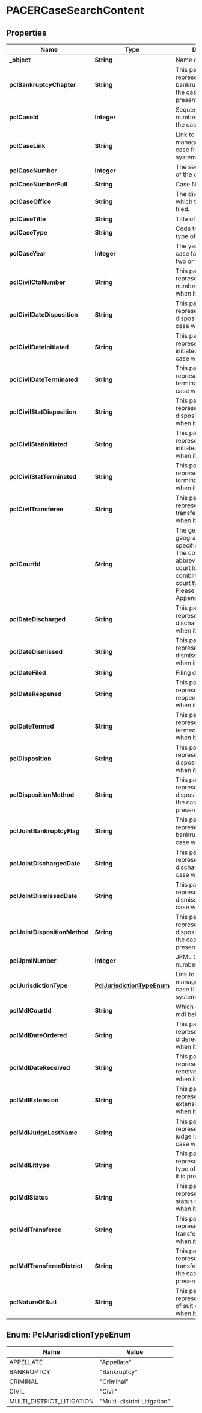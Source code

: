 

# PACERCaseSearchContent


## Properties

| Name | Type | Description | Notes |
|------------ | ------------- | ------------- | -------------|
|**_object** | **String** | Name of the object |  |
|**pclBankruptcyChapter** | **String** | This parameter represents the bankruptcy chapter of the case when it is present |  |
|**pclCaseId** | **Integer** | Sequentially generated number that identifies the case. |  |
|**pclCaseLink** | **String** | Link to case in the case management/electronic case files (CM/ECF) system at the court. |  |
|**pclCaseNumber** | **Integer** | The sequence number of the case. |  |
|**pclCaseNumberFull** | **String** | Case Number. |  |
|**pclCaseOffice** | **String** | The divisional office in which the case was filed. |  |
|**pclCaseTitle** | **String** | Title of the case. |  |
|**pclCaseType** | **String** | Code that identifies the type of case. |  |
|**pclCaseYear** | **Integer** | The year in which the case falls. Could be two or four digit. |  |
|**pclCivilCtoNumber** | **String** | This parameter represents the civil cto number of the case when it is present |  |
|**pclCivilDateDisposition** | **String** | This parameter represents the civil disposition date of the case when it is present |  |
|**pclCivilDateInitiated** | **String** | This parameter represents the civil initiated date of the case when it is present |  |
|**pclCivilDateTerminated** | **String** | This parameter represents the civil terminated date of the case when it is present |  |
|**pclCivilStatDisposition** | **String** | This parameter represents the civil stat disposition of the case when it is present |  |
|**pclCivilStatInitiated** | **String** | This parameter represents the civil stat initiated of the case when it is present |  |
|**pclCivilStatTerminated** | **String** | This parameter represents the civil stat terminated of the case when it is present |  |
|**pclCivilTransferee** | **String** | This parameter represents the civil transferee of the case when it is present |  |
|**pclCourtId** | **String** | The general geographical region or specific court district. The court ID is the abbreviation of the court location combined with the court type (dc or bk). Please refer the Appendix B |  |
|**pclDateDischarged** | **String** | This parameter represents the date discharged of the case when it is present |  |
|**pclDateDismissed** | **String** | This parameter represents the date dismissed of the case when it is present |  |
|**pclDateFiled** | **String** | Filing date of the case. |  |
|**pclDateReopened** | **String** | This parameter represents the date reopened of the case when it is present |  |
|**pclDateTermed** | **String** | This parameter represents the date termed of the case when it is present |  |
|**pclDisposition** | **String** | This parameter represents the disposition of the case when it is present |  |
|**pclDispositionMethod** | **String** | This parameter represents the disposition method of the case when it is present |  |
|**pclJointBankruptcyFlag** | **String** | This parameter represents the joint bankruptcy flag of the case when it is present |  |
|**pclJointDischargedDate** | **String** | This parameter represents the joint discharged date of the case when it is present |  |
|**pclJointDismissedDate** | **String** | This parameter represents the joint dismissed date of the case when it is present |  |
|**pclJointDispositionMethod** | **String** | This parameter represents the joint disposition method of the case when it is present |  |
|**pclJpmlNumber** | **Integer** | JPML Case Seed number. |  |
|**pclJurisdictionType** | [**PclJurisdictionTypeEnum**](#PclJurisdictionTypeEnum) | Link to case in the case management/electronic case files (CM/ECF) system at the court. |  |
|**pclMdlCourtId** | **String** | Which court does this mdl belongs too. |  |
|**pclMdlDateOrdered** | **String** | This parameter represents the mdl date ordered of the case when it is present |  |
|**pclMdlDateReceived** | **String** | This parameter represents the mdl date received of the case when it is present |  |
|**pclMdlExtension** | **String** | This parameter represents the mdl extension of the case when it is present |  |
|**pclMdlJudgeLastName** | **String** | This parameter represents the mdl judge lastname of the case when it is present |  |
|**pclMdlLittype** | **String** | This parameter represents the mdl lit type of the case when it is present |  |
|**pclMdlStatus** | **String** | This parameter represents the mdl status of the case when it is present |  |
|**pclMdlTransferee** | **String** | This parameter represents the mdl transferee of the case when it is present |  |
|**pclMdlTransfereeDistrict** | **String** | This parameter represents the mdl transferee district of the case when it is present |  |
|**pclNatureOfSuit** | **String** | This parameter represents the nature of suit of the case when it is present |  |



## Enum: PclJurisdictionTypeEnum

| Name | Value |
|---- | -----|
| APPELLATE | &quot;Appellate&quot; |
| BANKRUPTCY | &quot;Bankruptcy&quot; |
| CRIMINAL | &quot;Criminal&quot; |
| CIVIL | &quot;Civil&quot; |
| MULTI_DISTRICT_LITIGATION | &quot;Multi-district Litigation&quot; |



